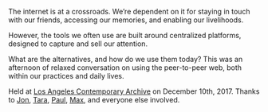 The internet is at a crossroads. We’re dependent on it for staying in touch with our friends, accessing our memories, and enabling our livelihoods.

However, the tools we often use are built around centralized platforms, designed to capture and sell our attention.

What are the alternatives, and how do we use them today? This was an afternoon of relaxed conversation on using the peer-to-peer web, both within our practices and daily lives.

Held at [Los Angeles Contemporary Archive](http://lacarchive.com/) on December 10th, 2017. Thanks to [Jon](https://jongacnik.com), [Tara](https://taravancil.com/), [Paul](https://pfrazee.hashbase.io/), [Max](https://maxogden.com/), and everyone else involved.